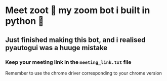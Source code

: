 # Meet zoot 🤖 my zoom bot i built in python 🐍
## Just finished making this bot, and i realised pyautogui was a huuge mistake
### Keep your meeting link in the ```meeting_link.txt``` file
Remember to use the chrome driver corresponding to your chrome version 